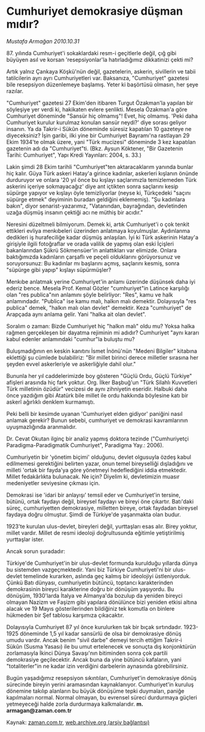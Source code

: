 # Cumhuriyet demokrasiye düşman mıdır?

*Mustafa Armağan 2010.10.31*

<td class="columnist-detail">
<p>87. yılında Cumhuriyet'i sokaklardaki resm-i geçitlerle değil, çığ gibi büyüyen asıl ve korsan 'resepsiyonlar'la hatırladığımız dikkatinizi çekti mi?</p>
<p><p>Artık yalnız Çankaya Köşkü'nün değil, gazetelerin, askerin, sivillerin ve tabii tatilcilerin ayrı ayrı Cumhuriyetleri var. Baksanıza, "Cumhuriyet" gazetesi bile resepsiyon düzenlemeye başlamış. Yeter ki başörtüsü olmasın, her şeye razılar.
<p>"Cumhuriyet" gazetesi 27 Ekim'den itibaren Turgut Özakman'la yapılan bir söyleşiye yer verdi ki, hakikaten evlere şenlikti. Mesela Özakman'a göre Cumhuriyet döneminde "Sansür hiç olmamış"! Evet, hiç olmamış. 'Peki daha Cumhuriyet kurulur kurulmaz konulan sansür neydi?' diye sorası geliyor insanın. Ya da Takrir-i Sükûn döneminde süresiz kapatılan 10 gazeteye ne diyeceksiniz? İşin garibi, ilki yine bir Cumhuriyet Bayramı'na rastlayan 29 Ekim 1934'te olmak üzere, yani "Türk mucizesi" döneminde 3 kez kapatılan gazetenin adı da "Cumhuriyet"ti. (Bkz. Aysun Köktener, "Bir Gazetenin Tarihi: Cumhuriyet", Yapı Kredi Yayınları: 2004, s. 33.)
<p>Lakin şimdi 28 Ekim tarihli "Cumhuriyet"ten aktaracaklarım yanında bunlar hiç kalır. Güya Türk askeri Hatay'a girince kadınlar, askerleri kışlanın önünde durduruyor ve onlara '20 yıl önce bu kışlayı saçlarımızla temizlemeden Türk askerini içeriye sokmayacağız' diye ant içtikten sonra saçlarını kesip süpürge yapıyor ve kışlayı öyle temizliyorlar (neyse ki, Türkçedeki "saçını süpürge etmek" deyiminin buradan geldiğini eklememiş). "Şu kadınlara bakın", diyor senarist-yazarımız, "Vatanından, bayrağından, devletinden uzağa düşmüş insanın çektiği acı ne müthiş bir acıdır."
<p>Neresini düzeltmeli bilmiyorum. Demek ki, artık Cumhuriyet'i o çok tenkit ettikleri evliya menkıbeleri üzerinden anlatmaya koyulmuşlar. Aydınlanma dedikleri iş hurafeciliğe kadar düşmüş anlaşılan. İyi ki Türk askerinin Hatay'a girişiyle ilgili fotoğraflar ve orada valilik de yapmış olan eski İçişleri bakanlarından Şükrü Sökmensüer'in anlattıkları var elimizde. Onlara baktığımızda kadınların çarşaflı ve peçeli olduklarını görüyorsunuz ve soruyorsunuz: Bu kadınlar mı başlarını açmış, saçlarını kesmiş, sonra "süpürge gibi yapıp" kışlayı süpürmüşler?
<p>Menkıbe anlatmak yerine Cumhuriyet'in anlamı üzerinde düşünsek daha iyi ederiz bence. Mesela Prof. Kemal Gözler "cumhuriyet"in Latince karşılığı olan "res publica"nın anlamını şöyle belirliyor: "Res", kamu ve halk anlamındadır. "Publica" ise kamu malı, halkın malı demektir. Dolayısıyla "res publica" demek, "halkın malı olan devlet" demektir. Keza "cumhuriyet" de Arapçada aynı anlama gelir. Yani "halka ait olan devlet".
<p>Soralım o zaman: Bizde Cumhuriyet hiç "halkın malı" oldu mu? Yoksa halka rağmen gerçekleşen bir dayatma rejiminin mi adıdır? Cumhuriyet "aynı kararı kabul edenler anlamındaki "cumhur"la buluştu mu?
<p>Buluşmadığının en keskin kanıtını İsmet İnönü'nün "Medeni Bilgiler" kitabına eklettiği şu cümlede bulabiliriz: "Bir millet birinci derece milletler sırasına her şeyden evvel askerleriyle ve askerliğiyle dahil olur."
<p>Bununla her yıl caddelerimizde boy gösteren "Güçlü Ordu, Güçlü Türkiye" afişleri arasında hiç fark yoktur. Org. İlker Başbuğ'un "Türk Silahlı Kuvvetleri Türk milletinin özüdür" vecizesi de aynı zihniyetin eseridir. Halbuki daha önce yazdığım gibi Atatürk bile millet ile ordu hakkında böylesine katı bir askerî ağırlıklı denklem kurmamıştı.
<p>Peki belli bir kesimde uyanan 'Cumhuriyet elden gidiyor' paniğini nasıl anlamak gerekir? Bunun sebebi, cumhuriyet ve demokrasi kavramlarının uyuşmazlığında aranmalıdır.
<p>Dr. Cevat Okutan ilginç bir analiz yapmış doktora tezinde ("Cumhuriyetçi Paradigma-Paradigmatik Cumhuriyet", Paradigma Yay.: 2006).
<p>Cumhuriyetin bir 'yönetim biçimi' olduğunu, devlet olgusuyla özdeş kabul edilmemesi gerektiğini belirten yazar, onun temel bireyselliği dışladığını ve milleti 'ortak bir fayda'ya göre yönetmeyi hedeflediğini iddia etmektedir. Millet fedakârlıkta bulunacak. Ne için? Diyelim ki, devletimizin muasır medeniyetler seviyesine çıkması için.
<p>Demokrasi ise 'idari bir anlayışı' temsil eder ve Cumhuriyet'in tersine, bütünü, ortak faydayı değil, bireysel faydayı ve bireyi öne çıkartır. Batı'daki süreç, cumhuriyetten demokrasiye, milletten bireye, ortak faydadan bireysel faydaya doğru olmuştur. Şimdi de Türkiye'de yaşanmakta olan budur.
<p>1923'te kurulan ulus-devlet, bireyleri değil, yurttaşları esas alır. Birey yoktur, millet vardır. Millet de resmi ideoloji doğrultusunda eğitimle yetiştirilmiş yurttaşlar ister. 
<p>Ancak sorun şuradadır: 
<p>Türkiye'de Cumhuriyet'in bir ulus-devlet formunda kurulduğu yıllarda dünya bu sistemden vazgeçmektedir. Yani biz Türkiye Cumhuriyeti'ni bir ulus-devlet temelinde kurarken, aslında geç kalmış bir ideolojiyi üstleniyorduk. Çünkü Batı dünyası, cumhuriyetin bütüncü, toptancı karakterinden demokrasinin bireyci karakterine doğru bir dönüşüm yaşıyordu. Bu dönüşüm, 1930'larda İtalya ve Almanya'da bozulup da yeniden bireyci olmayan Nazizm ve Faşizm gibi yapılara dönülünce bizi yeniden etkisi altına alacak ve 19 Mayıs gösterilerinden bildiğiniz tek komutla on binlere hükmeden bir Şef tablosu karşımıza çıkacaktır.
<p>Dolayısıyla Cumhuriyet 87 yıl önce kurulurken tak bir bıçak sırtındadır. 1923-1925 döneminde 1,5 yıl kadar sansürlü de olsa bir demokrasiye dönüş umudu vardır. Ancak benim "sivil darbe" demeyi tercih ettiğim Takrir-i Sükûn (Susma Yasası) ile bu umut ertelenecek ve sonuçta dış konjonktürün zorlamasıyla İkinci Dünya Savaşı'nın bitiminden sonra çok partili demokrasiye geçilecektir. Ancak buna da yine bütüncü kafaların, yani "totaliterler"in ne kadar izin verdiğini darbelerin aynasında görebilirsiniz.
<p>Bugün yaşadığımız resepsiyon sıkıntıları, Cumhuriyet'in demokrasiye dönüş sürecinde bireyin yerini aramasından kaynaklanıyor. Cumhuriyet'in kuruluş dönemine takılıp alanların bu büyük dönüşüme tepki duymaları, paniğe kapılmaları normal. Normal olmayan, bu evrensel süreci durdurmaya güçleri yetmeyeceği halde zorla durdurmaya kalkmalarıdır. <b>m. armagan@zaman.com.tr</b></p>
<a href="http://web.archive.org/web/20101210012228/mailto:m.armagan@zaman.com.tr">
</a></p></p></p></p></p></p></p></p></p></p></p></p></p></p></p></p></p></td>

Kaynak: [zaman.com.tr](http://zaman.com.tr/yazar.do?yazino=1046908), [web.archive.org (arşiv bağlantısı)](http://web.archive.org/web/20101210012228/http://www.zaman.com.tr:80/yazar.do?yazino=1046908)
